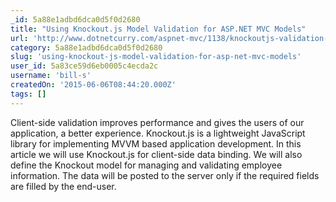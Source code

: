 ```yaml
---
_id: 5a88e1adbd6dca0d5f0d2680
title: "Using Knockout.js Model Validation for ASP.NET MVC Models"
url: 'http://www.dotnetcurry.com/aspnet-mvc/1138/knockoutjs-validation-aspnet-mvc-model'
category: 5a88e1adbd6dca0d5f0d2680
slug: 'using-knockout-js-model-validation-for-asp-net-mvc-models'
user_id: 5a83ce59d6eb0005c4ecda2c
username: 'bill-s'
createdOn: '2015-06-06T08:44:20.000Z'
tags: []
---
```


Client-side validation improves performance and gives the users of our application, a better experience. Knockout.js is a lightweight JavaScript library for implementing MVVM based application development. In this article we will use Knockout.js for client-side data binding. We will also define the Knockout model for managing and validating employee information. The data will be posted to the server only if the required fields are filled by the end-user.
